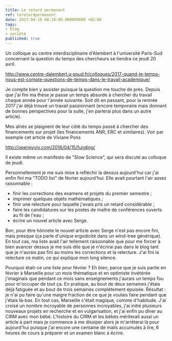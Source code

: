 ```yaml
---
title: Le retard permanent
ref: leretardpermanent
date: 2017-04-18 00:18:09.000000000 +02:00
tags:
- blog
- société
published: true
---
```


Un colloque au centre interdisciplinaire d'Alembert à l'université Paris-Sud concernant la question du temps des chercheurs se tiendra ce jeudi 20 avril.

http://www.centre-dalembert.u-psud.fr/colloques/2017-quand-le-temps-nous-est-compte-questions-de-temps-dans-le-travail-academique/

Je compte bien y assister puisque la question me touche de près. Depuis que j'ai fini ma thèse je passe un temps absurde à chercher du travail chaque année pour l'année suivante. Soit dit en passant, pour la rentrée 2017 j'ai déjà trouvé un travail passionnant (encore temporaire mais donnant de bonnes perspectives pour la suite, j'en parlerai plus dans un autre article).

Mes aînés se plaignent de leur côté du temps passé à chercher des financements sur projet (les financements ANR, ERC et similaires). Voir par exemple cet article de Viviane Pons

<http://openpyviv.com/2016/04/15/funding/>

Il existe même un manifesto de "Slow Science", qui sera discuté au colloque de jeudi.

Personnellement je me suis mise à refléchir la dessus aujourd'hui car j'ai enfin fini ma "TODO list" de février aujourd'hui. Elle avait pourtant l'air assez raisonnable :

-   finir les corrections des examens et projets du premier semestre ;
-   imprimer quelques objets mathématiques ;
-   finir une relecture pour laquelle j'avais pris un retard considérable ;
-   faire les candidatures sur les postes de maître de conférences ouverts au fil de l'eau ;
-   écrire un nouvel article avec Serge.

Bon, pour être hônnete le nouvel article avec Serge n'est pas encore fini, mais presque (ça parle d'unique ergodicité dans un wind-tree générique). En tout cas, ma liste avait l'air tellement raisonnable que pour me forcer à bien avancer dessus je me suis dite que je n'écrirai pas dans le blog tant que je n'aurais pas fini au moins les corrections et la relecture. J'ai fini la relecture ce matin, ce qui explique mon long silence.

Pourquoi était-ce une liste pour février ? Eh bien, parce que je suis partie en février à Marseille pour un mois thématique et en optimiste invétérée j'imaginais que pendant ce mois sans enseignements j'aurais un temps fou pour m'occuper de tout ça. En pratique, au bout de deux semaines j'étais déjà fatiguée et au bout de trois semaines complètement épuisée. Résultat : je n'ai pu faire qu'une maigre fraction de ce que je voulais faire pendant que j'étais là-bas. En tout cas, Marseille c'était magique, comme d'habitude. J'ai croisé un nombre incroyable de personnes incroyables, j'ai initié plusieurs nouveaux projets en recherche et en vulgarisation, et j'ai enfin pu dîner au CIRM avec mon bébé. L'histoire du CIRM et les bébés mériterait aussi un article à part mais je commence à me dissiper alors je m'arrêterai là pour aujourd'hui puisque j'ai encore une centaine de mails accumulés à lire, 6 heures de cours à préparer et un examen blanc à écrire.
